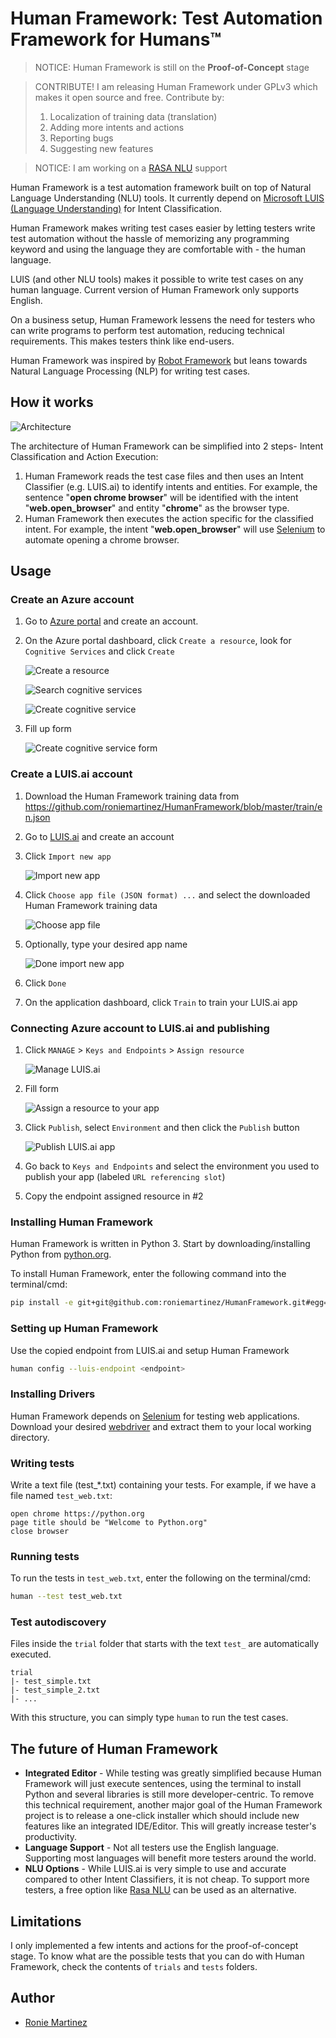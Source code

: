 # Human Framework: Test Automation Framework for Humans™

> NOTICE: Human Framework is still on the **Proof-of-Concept** stage

> CONTRIBUTE! I am releasing Human Framework under GPLv3 which makes it open source and free. Contribute by:
> 1. Localization of training data (translation)
> 2. Adding more intents and actions
> 3. Reporting bugs
> 4. Suggesting new features

> NOTICE: I am working on a [RASA NLU](https://rasa.com/docs/rasa/nlu/about/) support

Human Framework is a test automation framework built on top of Natural Language Understanding (NLU) tools.
It currently depend on [Microsoft LUIS (Language Understanding)](https://www.luis.ai/) for Intent Classification.

Human Framework makes writing test cases easier by letting testers write test automation without the hassle of memorizing
any programming keyword and using the language they are comfortable with - the human language.

LUIS (and other NLU tools) makes it possible to write test cases on any human language. 
Current version of Human Framework only supports English. 

On a business setup, Human Framework lessens the need for testers who can write programs to perform test automation,
reducing technical requirements. This makes testers think like end-users.

Human Framework was inspired by [Robot Framework](https://robotframework.org/) but leans towards 
Natural Language Processing (NLP) for writing test cases.

## How it works

![Architecture](images/architecture.png)

The architecture of Human Framework can be simplified into 2 steps- Intent Classification and Action Execution:

1. Human Framework reads the test case files and then uses an Intent Classifier (e.g. LUIS.ai) to identify intents and entities.
For example, the sentence "**open chrome browser**" will be identified with the intent "**web.open_browser**" and entity "**chrome**" as the browser type.
2. Human Framework then executes the action specific for the classified intent. 
For example, the intent "**web.open_browser**" will use [Selenium](https://www.seleniumhq.org/) to automate opening a chrome browser.

## Usage

### Create an Azure account

1. Go to [Azure portal](https://portal.azure.com) and create an account.
2. On the Azure portal dashboard, click `Create a resource`, look for `Cognitive Services` and click `Create`

    ![Create a resource](images/create-a-resource.PNG)
    
    ![Search cognitive services](images/search-cognitive-services.PNG)
    
    ![Create cognitive service](images/create-cognitive-services.PNG)
    
3. Fill up form

    ![Create cognitive service form](images/form-cognitive-services.PNG)

### Create a LUIS.ai account

1. Download the Human Framework training data from https://github.com/roniemartinez/HumanFramework/blob/master/train/en.json
2. Go to [LUIS.ai](https://luis.ai) and create an account
3. Click `Import new app`

    ![Import new app](images/import-new-app.PNG)
    
4. Click `Choose app file (JSON format) ...` and select the downloaded Human Framework training data

    ![Choose app file](images/choose-app-file.PNG)
    
5. Optionally, type your desired app name

    ![Done import new app](images/done-import-new-app.PNG)
    
6. Click `Done`
7. On the application dashboard, click `Train` to train your LUIS.ai app

### Connecting Azure account to LUIS.ai and publishing

1. Click `MANAGE` > `Keys and Endpoints` > `Assign resource`

    ![Manage LUIS.ai](images/manage-luis.PNG)
    
2. Fill form

    ![Assign a resource to your app](images/assign-a-resource-to-your-app.PNG)
    
3. Click `Publish`, select `Environment` and then click the `Publish` button

    ![Publish LUIS.ai app](images/publish-app.PNG)
    
4. Go back to `Keys and Endpoints` and select the environment you used to publish your app (labeled `URL referencing slot`)
5. Copy the endpoint assigned resource in #2

### Installing Human Framework

Human Framework is written in Python 3. Start by downloading/installing Python from [python.org](https://python.org). 
 
To install Human Framework, enter the following command into the terminal/cmd:

```bash
pip install -e git+git@github.com:roniemartinez/HumanFramework.git#egg=humanframework
```

### Setting up Human Framework

Use the copied endpoint from LUIS.ai and setup Human Framework
 
```bash
human config --luis-endpoint <endpoint>
```

### Installing Drivers

Human Framework depends on [Selenium](https://www.seleniumhq.org/) for testing web applications. Download your desired 
[webdriver](https://www.seleniumhq.org/about/platforms.jsp) and extract them to your local working directory.

### Writing tests

Write a text file (test_*.txt) containing your tests. For example, if we have a file named `test_web.txt`:

```text
open chrome https://python.org
page title should be "Welcome to Python.org"
close browser
```

### Running tests

To run the tests in `test_web.txt`, enter the following on the terminal/cmd:

```bash
human --test test_web.txt
```

### Test autodiscovery

Files inside the `trial` folder that starts with the text `test_` are automatically executed.

```text
trial
|- test_simple.txt
|- test_simple_2.txt
|- ...
```

With this structure, you can simply type `human` to run the test cases.

## The future of Human Framework

- **Integrated Editor** - While testing was greatly simplified because Human Framework will just execute sentences, 
using the terminal to install Python and several libraries is still more developer-centric.
To remove this technical requirement, another major goal of the Human Framework project is to release a 
one-click installer which should include new features like an integrated IDE/Editor. 
This will greatly increase tester's productivity.
- **Language Support** - Not all testers use the English language. Supporting most languages will benefit more testers around the world. 
- **NLU Options** - While LUIS.ai is very simple to use and accurate compared to other Intent Classifiers, it is not cheap.
To support more testers, a free option like [Rasa NLU](https://rasa.com/docs/rasa/nlu/about/) can be used as an alternative.

## Limitations

I only implemented a few intents and actions for the proof-of-concept stage.
To know what are the possible tests that you can do with Human Framework, check the contents of `trials` and `tests` folders.

## Author

- [Ronie Martinez](mailto:ronmarti18@gmail.com)
